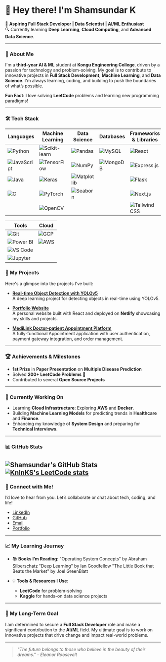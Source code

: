 # 👋 Hey there! I'm **Shamsundar K**  
🚀 **Aspiring Full Stack Developer | Data Scientist | AI/ML Enthusiast**  
🔍 Currently learning **Deep Learning**, **Cloud Computing**, and **Advanced Data Science**.

---

### 🚀 **About Me**

I'm a **third-year AI & ML** student at **Kongu Engineering College**, driven by a passion for technology and problem-solving. My goal is to contribute to innovative projects in **Full Stack Development**, **Machine Learning**, and **Data Science**. I'm always learning, coding, and building to push the boundaries of what’s possible.

**Fun Fact**: I love solving **LeetCode** problems and learning new programming paradigms!

---
### 🛠️ **Tech Stack**

| **Languages**                         | **Machine Learning**                     | **Data Science**                             | **Databases**                               | **Frameworks & Libraries**                  |
| ------------------------------------- | ---------------------------------------- | -------------------------------------------- | ------------------------------------------ | ------------------------------------------- |
| ![Python](https://img.shields.io/badge/-Python-3776AB?style=flat&logo=python&logoColor=white)  | ![Scikit-learn](https://img.shields.io/badge/-Scikit%20Learn-F7931E?style=flat&logo=scikit-learn&logoColor=white) | ![Pandas](https://img.shields.io/badge/-Pandas-150458?style=flat&logo=pandas&logoColor=white) | ![MySQL](https://img.shields.io/badge/-MySQL-4479A1?style=flat&logo=mysql&logoColor=white)   | ![React](https://img.shields.io/badge/-React-61DAFB?style=flat&logo=react&logoColor=black)  |
| ![JavaScript](https://img.shields.io/badge/-JavaScript-F7DF1E?style=flat&logo=javascript&logoColor=black) | ![TensorFlow](https://img.shields.io/badge/-TensorFlow-FF6F00?style=flat&logo=tensorflow&logoColor=white) | ![NumPy](https://img.shields.io/badge/-NumPy-013243?style=flat&logo=numpy&logoColor=white) | ![MongoDB](https://img.shields.io/badge/-MongoDB-47A248?style=flat&logo=mongodb&logoColor=white) | ![Express.js](https://img.shields.io/badge/-Express.js-000000?style=flat&logo=express&logoColor=white) |
| ![Java](https://img.shields.io/badge/-Java-007396?style=flat&logo=java&logoColor=white) | ![Keras](https://img.shields.io/badge/-Keras-D00000?style=flat&logo=keras&logoColor=white) | ![Matplotlib](https://img.shields.io/badge/-Matplotlib-008C89?style=flat&logo=matplotlib&logoColor=white) | | ![Flask](https://img.shields.io/badge/-Flask-000000?style=flat&logo=flask&logoColor=white) |
| ![C](https://img.shields.io/badge/-C-A8B9CC?style=flat&logo=c&logoColor=black) | ![PyTorch](https://img.shields.io/badge/-PyTorch-EE4C2C?style=flat&logo=pytorch&logoColor=white) | ![Seaborn](https://img.shields.io/badge/-Seaborn-9E8C9F?style=flat&logo=seaborn&logoColor=white) | | ![Next.js](https://img.shields.io/badge/-Next.js-000000?style=flat&logo=next.js&logoColor=white) |
|  | ![OpenCV](https://img.shields.io/badge/-OpenCV-5C3EE8?style=flat&logo=opencv&logoColor=white) | | |  ![Tailwind CSS](https://img.shields.io/badge/-Tailwind%20CSS-38B2AC?style=flat&logo=tailwind-css&logoColor=white) ||

| **Tools**                              | **Cloud**                                  |
| -------------------------------------  | ----------------------------------------  |
| ![Git](https://img.shields.io/badge/-Git-F05032?style=flat&logo=git&logoColor=white) | ![GCP](https://img.shields.io/badge/-GCP-4285F4?style=flat&logo=googlecloud&logoColor=white) |
| ![Power BI](https://img.shields.io/badge/-Power%20BI-00A1E4?style=flat&logo=powerbi&logoColor=white) | ![AWS](https://img.shields.io/badge/-AWS-232F3E?style=flat&logo=amazonaws&logoColor=white) |
| ![VS Code](https://img.shields.io/badge/-VS%20Code-0078D4?style=flat&logo=visualstudiocode&logoColor=white) | |
| ![Jupyter](https://img.shields.io/badge/-Jupyter-F37626?style=flat&logo=jupyter&logoColor=white) | |



### 💼 **My Projects**

Here's a glimpse into the projects I've built:

- **[Real-time Object Detection with YOLOv5](https://github.com/shamsundar2005/yolo-object-detection)**  
  A deep learning project for detecting objects in real-time using YOLOv5.

- **[Portfolio Website](https://github.com/shamsundar2005/portfolio-website)**  
  A personal website built with React and deployed on **Netlify** showcasing my skills and projects.

- **[MediLink Doctor-patient Appointment Platform](https://github.com/shamsundar2005/MedilLink-Doctor_Appointment_Booking_System.git)**  
  A fully-functional Appointment application with user authentication, payment gateway integration, and order management.

---

### 🏆 **Achievements & Milestones**
- **1st Prize** in **Paper Presentation** on **Multiple Disease Prediction**
- Solved **200+ LeetCode Problems** 🧠
- Contributed to several **Open Source Projects**

---

### 🌱 **Currently Working On**
- Learning **Cloud Infrastructure**: Exploring **AWS** and **Docker**.
- Building **Machine Learning Models** for predicting trends in **Healthcare** and **Finance**.
- Enhancing my knowledge of **System Design** and preparing for **Technical Interviews**.

---

### 📊 **GitHub Stats**  
![Shamsundar's GitHub Stats](https://github-readme-stats.vercel.app/api?username=shamsundar2005&show_icons=true&hide_title=true&count_private=true&hide=prs&theme=radical)
[![KnlnKS's LeetCode stats](https://leetcode-stats-six.vercel.app/?username=shamsundarak2005)](https://github.com/KnlnKS/leetcode-stats)
---

### 📣 **Connect with Me!**

I’d love to hear from you. Let’s collaborate or chat about tech, coding, and life!  
- [LinkedIn](https://www.linkedin.com/in/sham-sundar/)
- [GitHub](https://github.com/shamsundar2005)
- [Email](mailto:shamsundarak2005@gmail.com)
- [Portfolio](https://shamsundar.dev)

---

### 📈 **My Learning Journey**

- 📚 **Books I’m Reading**:
  "Operating System Concepts" by Abraham Silberschatz 
  "Deep Learning" by Ian Goodfellow
  "The Little Book that Beats the Market" by Joel GreenBlatt
  
- 💡 **Tools & Resources I Use**:  
  - **LeetCode** for problem-solving  
  - **Kaggle** for hands-on data science projects  

---

### 🎯 **My Long-Term Goal**
I am determined to secure a **Full Stack Developer** role and make a significant contribution to the **AI/ML** field. My ultimate goal is to work on innovative projects that drive change and impact real-world problems.

---

> _"The future belongs to those who believe in the beauty of their dreams." - Eleanor Roosevelt_
